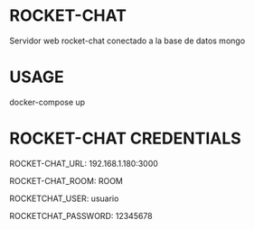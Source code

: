 # ROCKET-CHAT
Servidor web rocket-chat conectado a la base de datos mongo 

# USAGE
docker-compose up

# ROCKET-CHAT CREDENTIALS
ROCKET-CHAT_URL: 192.168.1.180:3000

ROCKET-CHAT_ROOM: ROOM

ROCKETCHAT_USER: usuario

ROCKETCHAT_PASSWORD: 12345678
